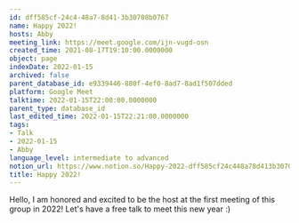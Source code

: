 ```yaml
---
id: dff585cf-24c4-48a7-8d41-3b30708b0767
name: Happy 2022!
hosts: Abby
meeting_link: https://meet.google.com/ijn-vugd-osn
created_time: 2021-08-17T19:10:00.0000000
object: page
indexDate: 2022-01-15
archived: false
parent_database_id: e9339446-880f-4ef0-8ad7-8ad1f507dded
platform: Google Meet
talktime: 2022-01-15T22:00:00.0000000
parent_type: database_id
last_edited_time: 2022-01-15T22:21:00.0000000
tags:
- Talk
- 2022-01-15
- Abby
language_level: intermediate to advanced
notion_url: https://www.notion.so/Happy-2022-dff585cf24c448a78d413b30708b0767
title: Happy 2022!
---
```


Hello, I am honored and excited to be the host at the first meeting of this group in 2022! Let's have a free talk to meet this new year :)





